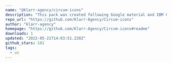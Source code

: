 ```yaml
---
name: "@klarr-agency/circum-icons"
description: "This pack was created following Google material and IBM Carbon design principles. Our main goal was to keep a certain consistency throught all the set and insure that each icon has the same visual weight."
repo_url: "https://github.com/Klarr-Agency/Circum-icons"
author: "klarr-agency"
homepage: "https://github.com/Klarr-Agency/Circum-icons#readme"
downloads: 1
updated: "2022-05-21T14:03:51.228Z"
github_stars: 181
tags: 
  - ui
---
```


